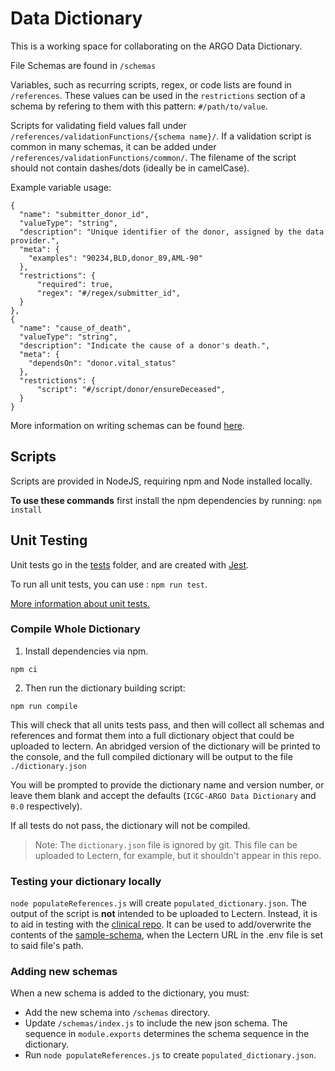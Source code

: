 # Data Dictionary

This is a working space for collaborating on the ARGO Data Dictionary.

File Schemas are found in `/schemas`

Variables, such as recurring scripts, regex, or code lists are found in `/references`. These values can be used in the `restrictions` section of a schema by refering to them with this pattern: `#/path/to/value`.


Scripts for validating field values fall under `/references/validationFunctions/{schema name}/`. If a validation script is common in many schemas, it can be added under `/references/validationFunctions/common/`. The filename of the script should not contain dashes/dots (ideally be in camelCase).


Example variable usage:

```
{
  "name": "submitter_donor_id",
  "valueType": "string",
  "description": "Unique identifier of the donor, assigned by the data provider.",
  "meta": {
    "examples": "90234,BLD,donor_89,AML-90"
  },
  "restrictions": {
      "required": true,
      "regex": "#/regex/submitter_id",
  }
},
{
  "name": "cause_of_death",
  "valueType": "string",
  "description": "Indicate the cause of a donor's death.",
  "meta": {
    "dependsOn": "donor.vital_status"
  },
  "restrictions": {
      "script": "#/script/donor/ensureDeceased",
  }
}
```

More information on writing schemas can be found [here](https://wiki.oicr.on.ca/pages/viewpage.action?pageId=134938807).

## Scripts

Scripts are provided in NodeJS, requiring npm and Node installed locally.

**To use these commands** first install the npm dependencies by running: `npm install`

## Unit Testing

Unit tests go in the [tests](/tests/) folder, and are created with [Jest](https://jestjs.io/en/).

To run all unit tests, you can use : `npm run test`.

[More information about unit tests.](/tests/README.md)

### Compile Whole Dictionary
1.  Install dependencies via npm.

`npm ci`

2. Then run the dictionary building script:

`npm run compile`

This will check that all units tests pass, and then will collect all schemas and references and format them into a full dictionary object that could be uploaded to lectern. An abridged version of the dictionary will be printed to the console, and the full compiled dictionary will be output to the file `./dictionary.json`

You will be prompted to provide the dictionary name and version number, or leave them blank and accept the defaults (`ICGC-ARGO Data Dictionary` and `0.0` respectively).

If all tests do not pass, the dictionary will not be compiled.

> Note: The `dictionary.json` file is ignored by git. This file can be uploaded to Lectern, for example, but it shouldn't appear in this repo.

### Testing your dictionary locally

`node populateReferences.js` will create `populated_dictionary.json`. The output of the script is **not** intended to be uploaded to Lectern. Instead, it is to aid in testing with the [clinical repo](https://github.com/icgc-argo/argo-clinical). It can be used to add/overwrite the contents of the [sample-schema](https://github.com/icgc-argo/argo-clinical/blob/master/sampleFiles/sample-schema.json), when the Lectern URL in the .env file is set to said file's path.

### Adding new schemas
When a new schema is added to the dictionary, you must:
- Add the new schema into `/schemas` directory.
- Update `/schemas/index.js` to include the new json schema. The sequence in `module.exports` determines the schema sequence in the dictionary.
- Run `node populateReferences.js` to create `populated_dictionary.json`.